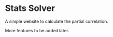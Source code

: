 # Stats Solver

A simple website to calculate the partial correlation.

More features to be added later.
